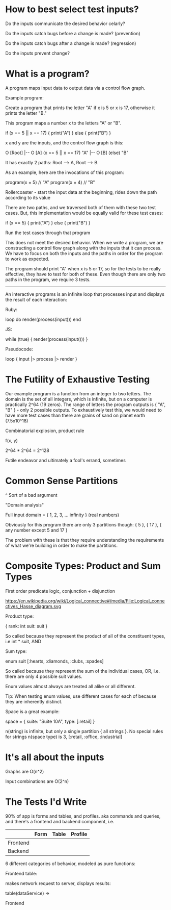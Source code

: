 # How to best select test inputs?
Do the inputs communicate the desired behavior celarly?

Do the inputs catch bugs before a change is made? (prevention)

Do the inputs catch bugs after a change is made? (regression)

Do the inputs prevent change?

# What is a program?
A program maps input data to output data via a control flow graph.

Example program:

Create a program that prints the letter "A" if x is 5 or x is 17, otherwise it prints the letter "B." 

This program maps a number x to the letters "A" or "B".  

if (x == 5 || x == 17) {
  print("A")
} else {
  print("B")
}

x and y are the inputs, and the control flow graph is this:

O [Root]
|-- O [A] (x == 5 || x == 17) "A"
|-- O [B] (else) "B"

It has exactly 2 paths: Root --> A, Root --> B.

As an example, here are the invocations of this program:

program(x = 5)    // "A"
program(x = 4)   //  "B" 

Rollercoaster - start the input data at the beginning, rides down the path according to its value

There are two paths, and we traversed both of them with these two test cases. But, this implementation would be equally valid for these test cases:

if (x == 5) {
  print("A")
} else {
  print("B")
}

Run the test cases through that program

This does not meet the desired behavior. When we write a program, we are constructing a control flow graph along with the inputs that it can process. We have to focus on both the inputs and the paths in order for the program to work as expected.

The program should print "A" when x is 5 or 17, so for the tests to be really effective, they have to test for both of these. Even though there are only two paths in the program, we require 3 tests.

------------

An interactive programs is an infinite loop that processes input and displays the result of each interaction:

Ruby:

loop do
  render(process(input)))
end

JS:

while (true) {
  render(process(input()))
}

Pseudocode:

loop {
  input |> process |> render
}

# The Futility of Exhaustive Testing
Our example program is a function from an integer to two letters. The domain is the set of all integers, which is infinite, but on a computer is practically 2^64 (19 zeros). The range of letters the program outputs is { "A", "B" } - only 2 possible outputs. To exhaustively test this, we would need to have more test cases than there are grains of sand on planet earth (7.5x10^18)

Combinatorial explosion, product rule

f(x, y) 

2^64 * 2^64 = 2^128

Futile endeavor and ultimately a fool's errand, sometimes

# Common Sense Partitions
^ Sort of a bad argument

"Domain analysis"

Full input domain = { 1, 2, 3, ... infinity } (real numbers)

Obviously for this program there are only 3 partitions though: { 5 }, { 17 }, { any number except 5 and 17 }

The problem with these is that they require understanding the requirements of what we're building in order to make the partitions. 

# Composite Types: Product and Sum Types
First order predicate logic, conjunction + disjunction

https://en.wikipedia.org/wiki/Logical_connective#/media/File:Logical_connectives_Hasse_diagram.svg

Product type:

{
  rank: int
  suit: suit
}

So called because they represent the product of all of the constituent types, i.e int * suit, AND

Sum type:

enum suit [:hearts, :diamonds, :clubs, :spades]

So called because they represent the sum of the individual cases, OR, i.e. there are only 4 possible suit values.

Enum values almost always are treated all alike or all different. 

Tip: When testing enum values, use different cases for each of because they are inherently distinct.

Space is a great example:

space = {
  suite: "Suite 10A",
  type: [:retail]
}

n(string) is infinite, but only a single partition { all strings }. No special rules for strings
n(space type) is 3, [:retail, :office, :industrial]

# It's all about the inputs
Graphs are O(n^2)

Input combinations are O(2^n)

# The Tests I'd Write

90% of app is forms and tables, and profiles. aka commands and queries, and there's a frontend and backend component, i.e.

|           | Form | Table | Profile |
|------|------|-------|---------|
| Frontend | | | |
| Backend | | | |

6 different categories of behavior, modeled as pure functions:

Frontend table:

makes network request to server, displays results:

table(dataService) => 

Frontend
